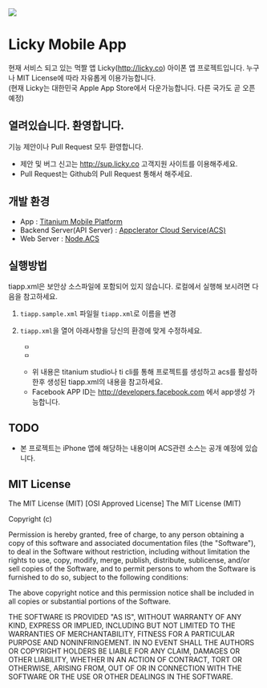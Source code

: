 <img src="http://www.licky.co/images/logoTitle.png"/>

# Licky Mobile App
현재 서비스 되고 있는 먹짤 앱 Licky(http://licky.co) 아이폰 앱 프로젝트입니다. 누구나 MIT License에 따라 자유롭게 이용가능합니다.  
(현재 Licky는 대한민국 Apple App Store에서 다운가능합니다. 다른 국가도 곧 오픈 예정)

## 열려있습니다. 환영합니다.
기능 제안이나 Pull Request 모두 환영합니다.
- 제안 및 버그 신고는 http://sup.licky.co 고객지원 사이트를 이용해주세요.
- Pull Request는 Github의 Pull Request 통해서 해주세요.

## 개발 환경
- App : [Titanium Mobile Platform](http://www.appcelerator.com/titanium/)
- Backend Server(API Server) : [Appclerator Cloud Service(ACS)](http://docs.appcelerator.com/cloud/latest/)
- Web Server : [Node.ACS](http://docs.appcelerator.com/cloud/latest/)

## 실행방법
tiapp.xml은 보안상 소스파일에 포함되어 있지 않습니다. 로컬에서 실행해 보시려면 다음을 참고하세요.
1. `tiapp.sample.xml` 파일읠 `tiapp.xml`로 이름을 변경
2. `tiapp.xml`을 열어 아래사항을 당신의 환경에 맞게 수정하세요.

        ㅁ
        ㅁ

    * 위 내용은 titanium studio나 ti cli를 통해 프로젝트를 생성하고 acs를 활성하한후 생성된 tiapp.xml의 내용을 참고하세요.
    * Facebook APP ID는 http://developers.facebook.com 에서 app생성 가능합니다.

## TODO
- 본 프로젝트는 iPhone 앱에 해당하는 내용이며 ACS관련 소스는 공개 예정에 있습니다.

## MIT License
The MIT License (MIT)
[OSI Approved License]
The MIT License (MIT)

Copyright (c) <year> <copyright holders>

Permission is hereby granted, free of charge, to any person obtaining a copy
of this software and associated documentation files (the "Software"), to deal
in the Software without restriction, including without limitation the rights
to use, copy, modify, merge, publish, distribute, sublicense, and/or sell
copies of the Software, and to permit persons to whom the Software is
furnished to do so, subject to the following conditions:

The above copyright notice and this permission notice shall be included in
all copies or substantial portions of the Software.

THE SOFTWARE IS PROVIDED "AS IS", WITHOUT WARRANTY OF ANY KIND, EXPRESS OR
IMPLIED, INCLUDING BUT NOT LIMITED TO THE WARRANTIES OF MERCHANTABILITY,
FITNESS FOR A PARTICULAR PURPOSE AND NONINFRINGEMENT. IN NO EVENT SHALL THE
AUTHORS OR COPYRIGHT HOLDERS BE LIABLE FOR ANY CLAIM, DAMAGES OR OTHER
LIABILITY, WHETHER IN AN ACTION OF CONTRACT, TORT OR OTHERWISE, ARISING FROM,
OUT OF OR IN CONNECTION WITH THE SOFTWARE OR THE USE OR OTHER DEALINGS IN
THE SOFTWARE.
